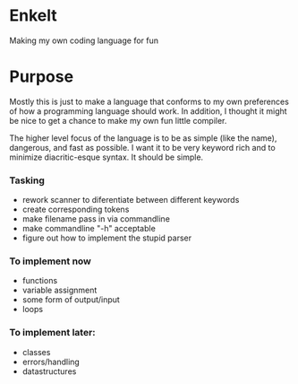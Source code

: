 # Enkelt
Making my own coding language for fun

# Purpose
Mostly this is just to make a language that conforms to my own preferences of how a programming language should work. In addition, I thought it might be nice to get a chance to make my own fun little compiler. 

The higher level focus of the language is to be as simple (like the name), dangerous, and fast as possible. I want it to be very keyword rich and to minimize diacritic-esque syntax. It should be simple.

### Tasking
- rework scanner to diferentiate between different keywords
- create corresponding tokens
- make filename pass in via commandline
- make commandline "-h" acceptable
- figure out how to implement the stupid parser

### To implement now
- functions
- variable assignment 
- some form of output/input
- loops

### To implement later:
- classes
- errors/handling
- datastructures